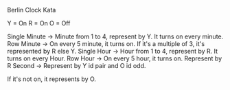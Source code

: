 Berlin Clock Kata

Y = On
R = On
O = Off

Single Minute -> Minute from 1 to 4, represent by Y. It turns on every minute.
Row Minute -> On every 5 minute, it turns on. If it's a multiple of 3, it's represented by R else Y.
Single Hour -> Hour from 1 to 4, represent by R. It turns on every Hour.
Row Hour -> On every 5 hour, it turns on. Represent by R
Second -> Represent by Y id pair and O id odd.

If it's not on, it represents by O.
